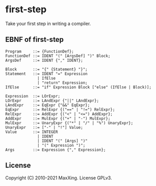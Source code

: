 # first-step

Take your first step in writing a compiler.

## EBNF of first-step

```ebnf
Program     ::= {FunctionDef};
FunctionDef ::= IDENT "(" [ArgsDef] ")" Block;
ArgsDef     ::= IDENT {"," IDENT};

Block       ::= "{" {Statement} "}";
Statement   ::= IDENT "=" Expression
              | IfElse
              | "return" Expression;
IfElse      ::= "if" Expression Block ["else" (IfElse | Block)];

Expression  ::= LOrExpr;
LOrExpr     ::= LAndExpr {"||" LAndExpr};
LAndExpr    ::= EqExpr {"&&" EqExpr};
EqExpr      ::= RelExpr {("==" | "!=") RelExpr};
RelExpr     ::= AddExpr {("<" | "<=") AddExpr};
AddExpr     ::= MulExpr {("+" | "-") MulExpr};
MulExpr     ::= UnaryExpr {("*" | "/" | "%") UnaryExpr};
UnaryExpr   ::= ["-" | "!"] Value;
Value       ::= INTEGER
              | IDENT
              | IDENT "(" [Args] ")"
              | "(" Expression ")";
Args        ::= Expression {"," Expression};
```

## License

Copyright (C) 2010-2021 MaxXing. License GPLv3.
